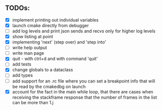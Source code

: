 ## TODOs:
- [x] implement printing out individual variables
- [x] launch cmake directly from debugger
- [ ] add log levels and print json sends and recvs only for higher log levels
- [x] show listing at point
- [x] implementing 'next' (step over) and 'step into'
- [ ] write help output
- [ ] write man page
- [x] quit - with ctrl+d and with command 'quit'
- [ ] add tests
- [x] change globals to a dataclass 
- [ ] add types
- [ ] add support for an .rc file where you can set a breakpoint info that will be read by the
  cmakedbg on launch
- [x] account for the fact in the main while loop, that there are cases when receiving the
  stackframe response that the number of frames in the list can be more than 1.j
